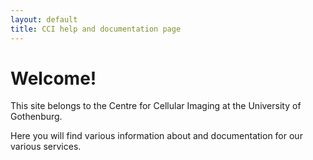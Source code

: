 ```yaml
---
layout: default
title: CCI help and documentation page
---
```



# Welcome!

This site belongs to the Centre for Cellular Imaging at the University of Gothenburg.

Here you will find various information about and documentation for our various services. 